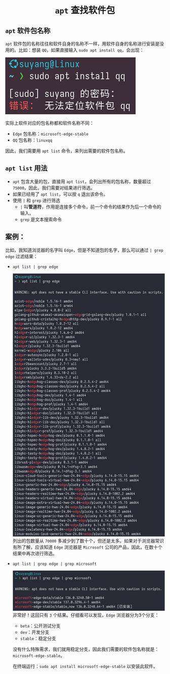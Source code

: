 # <center>`apt` 查找软件包</center>
## `apt` 软件包名称
`apt` 软件包的名称往往和软件自身的名称不一样，用软件自身的名称进行安装是没用的。比如：想装 `QQ`，如果直接输入 `sudo apt install qq`，会出现：

![sudo apt install qq](./Images/apt直接输入软件名称.png)

实际上软件对应的包名称都和软件名称不同：
- `Edge` 包名称：`microsoft-edge-stable`
- `QQ` 包名称：`linuxqq`
  
因此，我们需要用 `apt list` 命令，来列出需要的软件包名称。
## `apt list` 用法
- `apt` 包含大量的包，直接用 `apt list`，会列出所有的包名称，数量超过 `75000`，因此，我们需要对结果进行筛选。
- 如果已经用了 `apt list`，可以按 `q` 退出该命令。
- 使用 `|` 和 `grep` 进行筛选
  - `|` 叫**管道符**，作用是连接多个命令，前一个命令的结果作为后一个命令的输入。
  - `grep` 是文本搜索命令
## 案例：
比如，我知道浏览器的名字叫 `Edge`，但是不知道包的名字，那么可以通过 `| grep edge` 过滤结果：
- `apt list | grep edge`

  ![sudo apt install qq](./Images/grep-edge.png)
  列出的包数量从 `70000` 多减少到了数十个，但还是太多。如果对于浏览器常识有所了解，应该知道 `Edge` 浏览器是 `Microsoft` 公司的产品，因此，在数十个结果中再次进行筛选。
- `apt list | grep edge | grep microsoft`

  ![sudo apt install qq](./Images/grep-edge_grep-microsoft.png)
  非常好！这回只有 `3` 个结果。仔细看可以发现，`Edge` 浏览器分为3个分支：
  - `beta`：公开测试分支
  - `dev`：开发分支
  - `stable`：稳定分支
  
  没有什么特殊需求，我们就用稳定分支，因此我们需要的软件包名称就是：`microsoft-edge-stable`。
    
  在终端运行：`sudo apt install microsoft-edge-stable` 以安装此软件。
